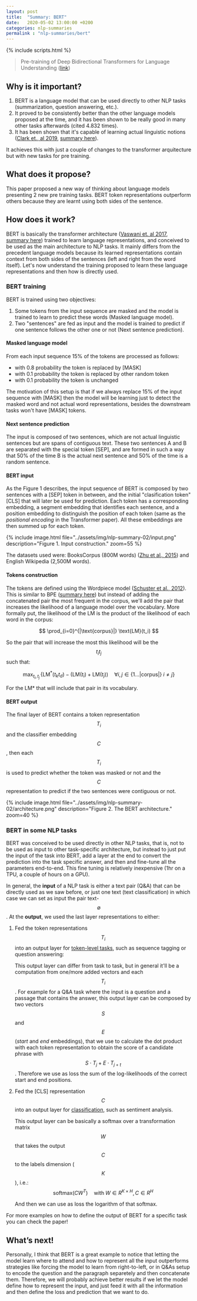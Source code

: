 ```yaml
---
layout: post
title:  "Summary: BERT"
date:   2020-05-02 13:00:00 +0200
categories: nlp-summaries
permalink : "nlp-summaries/bert"
---
```

{% include scripts.html %}

> Pre-training of Deep Bidirectional Transformers for Language Understanding ([link](https://arxiv.org/abs/1810.04805))

## Why is it important?

1. BERT is a language model that can be used directly to other NLP tasks (summarization, question answering, etc.).
2. It proved to be consistently better than the other language models proposed at the time, and it has been shown to be really good in many other tasks afterwards (cited 4.832 times).
3. It has been shown that it's capable of learning actual linguistic notions ([Clark et., al 2019](https://arxiv.org/pdf/1906.04341v1.pdf), [summary here](https://dair.ai/Aspects-of-language-captured-by-BERT/)).

 It achieves this with just a couple of changes to the transformer arquitecture but with new tasks for pre training.

## What does it propose?

This paper proposed a new way of thinking about language models presenting 2 new pre training tasks. BERT token representations outperform others because they are learnt using both sides of the sentence.

## How does it work?

BERT is basically the transformer architecture ([Vaswani et. al 2017](https://arxiv.org/abs/1706.03762), [summary here](https://cfierro94.github.io/nlp-summaries/attention-is-all-you-need)) trained to learn language representations, and conceived to be used as the main architecture to NLP tasks. It mainly differs from the precedent language models because its learned representations contain context from both sides of the sentences (left and right from the word itself). Let's now understand the training proposed to learn these language representations and then how is directly used.

### BERT training

BERT is trained using two objectives:

1. Some tokens from the input sequence are masked and the model is trained to learn to predict these words (Masked language model).
2. Two "sentences" are fed as input and the model is trained to predict if one sentence follows the other one or not (Next sentence prediction).

#### Masked language model

From each input sequence 15% of the tokens are processed as follows:

- with 0.8 probability the token is replaced by [MASK]
- with 0.1 probability the token is replaced by other random token
- with 0.1 probability the token is unchanged

The motivation of this setup is that if we always replace 15% of the input sequence with [MASK] then the model will be learning just to detect the masked word and not actual word representations, besides the downstream tasks won't have [MASK] tokens.

#### Next sentence prediction

The input is composed of two sentences, which are not actual linguistic sentences but are spans of contiguous text. These two sentences A and B are separated with the special token [SEP], and are formed in such a way that 50% of the time B is the actual next sentence and 50% of the time is a random sentence.

#### BERT input

As the Figure 1 describes, the input sequence of BERT is composed by two sentences with a [SEP] token in between, and the initial "clasification token" [CLS] that will later be used for prediction. Each token has a corresponding embedding, a segment embedding that identifies each sentence, and a position embedding to distinguish the position of each token (same as the *positional encoding* in the Transformer paper). All these embeddings are then summed up for each token.

{% include image.html file="../assets/img/nlp-summary-02/input.png"
description="Figure 1. Input construction." zoom=55 %}

The datasets used were: BooksCorpus (800M words) ([Zhu et al., 2015](https://arxiv.org/abs/1506.06724)) and English Wikipedia (2,500M words).

#### Tokens construction

The tokens are defined using the Wordpiece model ([Schuster et al., 2012](https://storage.googleapis.com/pub-tools-public-publication-data/pdf/37842.pdf)). This is similar to BPE ([summary here](https://cfierro94.github.io/nlp-deep-dive/attention-is-all-you-need#byte-pair-encoding)) but instead of adding the concatenated pair the most frequent in the corpus, we'll add the pair that increases the likelihood of a language model over the vocabulary. More formally put, the likelihood of the LM is the product of the likelihood of each word in the corpus:

$$
\prod_{i=0}^{|\text{corpus}|} \text{LM}(t_i)
$$

So the pair that will increase the most this likelihood will be the $$t_it_j$$ such that:

$$
\max_{t_i,t_j}\,\big\{\text{LM}^*(t_kt_d) - \big(\text{LM}(t_i) + \text{LM}(t_j)\big) \quad\forall i,j \in \{1...|\text{corpus}|\} \; i\ne j \}
$$

For the LM* that will include that pair in its vocabulary.

#### BERT output

The final layer of BERT contains a token representation $$T_i$$ and the classifier embedding $$C$$, then each $$T_i$$ is used to predict whether the token was masked or not and the $$C$$ representation to predict if the two sentences were contiguous or not.

{% include image.html file="../assets/img/nlp-summary-02/architecture.png"
description="Figure 2. The BERT architecture." zoom=40 %}

### BERT in some NLP tasks

BERT was conceived to be used directly in other NLP tasks, that is, not to be used as input to other task-specific architecture, but instead to just put the input of the task into BERT, add a layer at the end to convert the prediction into the task specific answer, and then and fine-tune all the parameters end-to-end. This fine tuning is relatively inexpensive (1hr on a TPU, a couple of hours on a GPU).

In general, the **input** of a NLP task is either a text pair (Q&A) that can be directly used as we saw before, or just one text (text classification) in which case we can set as input the pair text-$$\emptyset$$. At the **output**, we used the last layer representations to either:

1. Fed the token representations $$T_i$$ into an output layer for <u>token-level tasks</u>, such as sequence tagging or question answering:

   This output layer can differ from task to task, but in general it'll be a computation from one/more added vectors and each $$T_i$$. For example for a Q&A task where the input is a question and a passage that contains the answer, this output layer can be composed by two vectors $$S$$ and $$E$$ (*start* and *end* embeddings), that we use to calculate the dot product with each token representation to obtain the score of a candidate phrase with $$S \cdot T_j + E \cdot T_{j+t}$$. Therefore we use as loss the sum of the log-likelihoods of the correct start and end positions.

2. Fed the [CLS] representation $$C$$ into an output layer for <u>classification</u>, such as sentiment analysis.

   This output layer can be basically a softmax over a transformation matrix $$W$$ that takes the output $$C$$ to the labels dimension ($$K$$), i.e.:
   $$
   \text{softmax}(CW^T) \quad \text{with} \; W \in R^{K \times H}, C \in R^H
   $$

   And then we can use as loss the logarithm of that softmax.

For more examples on how to define the output of BERT for a specific task you can check the paper!

## What’s next!

Personally, I think that BERT is a great example to notice that letting the model learn where to attend and how to represent all the input outperforms strategies like forcing the model to learn from right-to-left, or in Q&As setup to encode the question and the paragraph separetely and then concatenate them. Therefore, we will probably achieve better results if we let the model define how to represent the input, and just feed it with all the information and then define the loss and prediction that we want to do.
